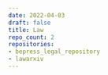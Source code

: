 ```yaml
---
date: 2022-04-03
draft: false
title: Law
repo_count: 2
repositories:
- bepress_legal_repository
- lawarxiv
---
```



